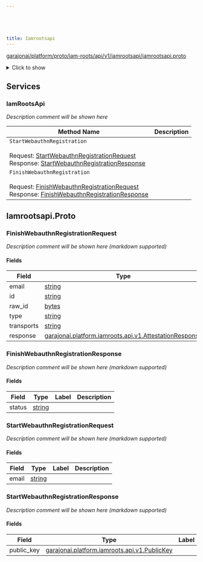 ```yaml
---





title: Iamrootsapi
---
```

<!-- ------  Overall Reference ------ -->

[garajonai/platform/proto/iam-roots/api/v1/iamrootsapi/iamrootsapi.proto](#garajonai/platform/proto/iam-roots/api/v1/iamrootsapi/iamrootsapi.proto)
<details>
<summary>Click to show</summary>

### Messages
  - [FinishWebauthnRegistrationRequest](#garajonai.platform.iamroots.api.bff.v1.FinishWebauthnRegistrationRequest)
  - [FinishWebauthnRegistrationResponse](#garajonai.platform.iamroots.api.bff.v1.FinishWebauthnRegistrationResponse)
  - [StartWebauthnRegistrationRequest](#garajonai.platform.iamroots.api.bff.v1.StartWebauthnRegistrationRequest)
  - [StartWebauthnRegistrationResponse](#garajonai.platform.iamroots.api.bff.v1.StartWebauthnRegistrationResponse)

### Enums


</details>


<!-- ------  Service and Methods ------ -->
## Services


### IamRootsApi
*Description comment will be shown here*

| Method Name | Description |
| ----------- | ------------|
| `StartWebauthnRegistration` <br /><br /> Request: [StartWebauthnRegistrationRequest](#garajonai.platform.iamroots.api.bff.v1.StartWebauthnRegistrationRequest) <br /> Response: [StartWebauthnRegistrationResponse](#garajonai.platform.iamroots.api.bff.v1.StartWebauthnRegistrationRequest) | <para></para> |
| `FinishWebauthnRegistration` <br /><br /> Request: [FinishWebauthnRegistrationRequest](#garajonai.platform.iamroots.api.bff.v1.FinishWebauthnRegistrationRequest) <br /> Response: [FinishWebauthnRegistrationResponse](#garajonai.platform.iamroots.api.bff.v1.FinishWebauthnRegistrationRequest) | <para></para> |






<a name="garajonai/platform/proto/iam-roots/api/v1/iamrootsapi/iamrootsapi.proto"></a>

<!-- ------  Filename ------ -->
## Iamrootsapi.Proto


<!-- ------  Messages ------ -->
<a name="garajonai.platform.iamroots.api.bff.v1.FinishWebauthnRegistrationRequest"></a>
### FinishWebauthnRegistrationRequest
*Description comment will be shown here (markdown supported)*


#### Fields

| Field | Type | Label | Description |
| ----- | ---- | ----- | ----------- |
| email | [string](#string) |  | <para></para> |
| id | [string](#string) |  | <para></para> |
| raw_id | [bytes](#bytes) |  | <para></para> |
| type | [string](#string) |  | <para></para> |
| transports | [string](#string) | repeated | <para></para> |
| response | [garajonai.platform.iamroots.api.v1.AttestationResponse](#garajonai.platform.iamroots.api.v1.AttestationResponse) |  | <para></para> |




<a name="garajonai.platform.iamroots.api.bff.v1.FinishWebauthnRegistrationResponse"></a>
### FinishWebauthnRegistrationResponse
*Description comment will be shown here (markdown supported)*


#### Fields

| Field | Type | Label | Description |
| ----- | ---- | ----- | ----------- |
| status | [string](#string) |  | <para></para> |




<a name="garajonai.platform.iamroots.api.bff.v1.StartWebauthnRegistrationRequest"></a>
### StartWebauthnRegistrationRequest
*Description comment will be shown here (markdown supported)*


#### Fields

| Field | Type | Label | Description |
| ----- | ---- | ----- | ----------- |
| email | [string](#string) |  | <para></para> |




<a name="garajonai.platform.iamroots.api.bff.v1.StartWebauthnRegistrationResponse"></a>
### StartWebauthnRegistrationResponse
*Description comment will be shown here (markdown supported)*


#### Fields

| Field | Type | Label | Description |
| ----- | ---- | ----- | ----------- |
| public_key | [garajonai.platform.iamroots.api.v1.PublicKey](#garajonai.platform.iamroots.api.v1.PublicKey) |  | <para></para> |





<!-- ------  Enums ------ -->



